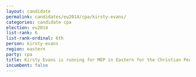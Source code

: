 ```yaml
---
layout: candidate
permalink: candidates/eu2014/cpa/kirsty-evans/
categories: candidate cpa
election: eu2014
list-rank: 6
list-rank-ordinal: 6th
person: kirsty-evans
region: eastern
party: cpa
title: Kirsty Evans is running for MEP in Eastern for the Christian Peoples Alliance
incumbent: false
---
```

